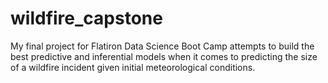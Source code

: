 # wildfire_capstone
My final project for Flatiron Data Science Boot Camp attempts to build the best predictive and inferential models when it comes to predicting the size of a wildfire incident given initial meteorological conditions.
